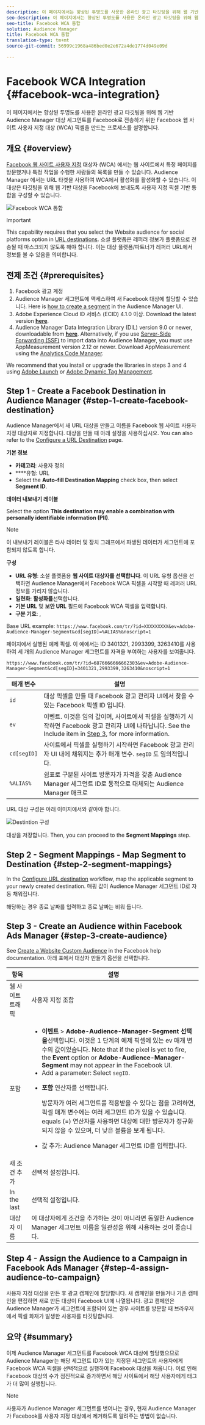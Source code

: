 ```yaml
---
description: 이 페이지에서는 향상된 투명도를 사용한 온라인 광고 타깃팅을 위해 웹 기반 Audience Manager 대상 세그먼트를 Facebook로 전송하기 위한 Facebook 웹 사이트 사용자 지정 대상 (WCA) 픽셀을 만드는 프로세스를 설명합니다.
seo-description: 이 페이지에서는 향상된 투명도를 사용한 온라인 광고 타깃팅을 위해 웹 기반 Audience Manager 대상 세그먼트를 Facebook로 전송하기 위한 Facebook 웹 사이트 사용자 지정 대상 (WCA) 픽셀을 만드는 프로세스를 설명합니다.
seo-title: Facebook WCA 통합
solution: Audience Manager
title: Facebook WCA 통합
translation-type: tm+mt
source-git-commit: 56999c1968a486bed0e2e672a4de1774d049e09d

---
```



# Facebook WCA Integration {#facebook-wca-integration}

이 페이지에서는 향상된 투명도를 사용한 온라인 광고 타깃팅을 위해 웹 기반 Audience Manager 대상 세그먼트를 Facebook로 전송하기 위한 Facebook 웹 사이트 사용자 지정 대상 (WCA) 픽셀을 만드는 프로세스를 설명합니다.

## 개요 {#overview}

[Facebook 웹 사이트 사용자 지정](https://www.facebook.com/business/help/449542958510885) 대상자 (WCA) 에서는 웹 사이트에서 특정 페이지를 방문했거나 특정 작업을 수행한 사람들의 목록을 만들 수 있습니다. Audience Manager 에서는 URL 타겟을 사용하여 WCA에서 활성화를 활성화할 수 있습니다. 이 대상은 타깃팅을 위해 웹 기반 대상을 Facebook에 보내도록 사용자 지정 픽셀 기반 통합을 구성할 수 있습니다.

![Facebook WCA 통합](/help/using/integration/assets/facebook-wca-integration.png)

>[!IMPORTANT]
>
> This capability requires that you select the Website audience for social platforms option in [URL destinations](/help/using/features/destinations/manage-destinations.md#configure-url-destination). 소셜 플랫폼은 레퍼러 정보가 플랫폼으로 전송될 때 마스크되지 않도록 해야 합니다. 이는 대상 플랫폼/파트너가 레퍼러 URL에서 정보를 볼 수 있음을 의미합니다.

## 전제 조건 {#prerequisites}

1. Facebook 광고 계정
2. Audience Manager 세그먼트에 액세스하여 새 Facebook 대상에 할당할 수 있습니다. Here is [how to create a segment](/help/using/features/segments/segment-builder.md) in the Audience Manager UI.
3. Adobe Experience Cloud ID 서비스 (ECID) 4.1.0 이상. Download the latest version **[here](https://github.com/Adobe-Marketing-Cloud/id-service/releases)**.
4. Audience Manager Data Integration Library (DIL) version 9.0 or newer, downloadable from **[here](https://github.com/Adobe-Marketing-Cloud/dil/releases)**. Alternatively, if you use [Server-Side Forwarding (SSF)](https://marketing.adobe.com/resources/help/en_US/reference/ssf.html) to import data into Audience Manager, you must use AppMeasurement version 2.12 or newer. Download AppMeasurement using the [Analytics Code Manager](https://marketing.adobe.com/resources/help/en_US/reference/code_manager_admin.html).

We recommend that you install or upgrade the libraries in steps 3 and 4 using [Adobe Launch](https://docs.adobelaunch.com/) or [Adobe Dynamic Tag Management](https://marketing.adobe.com/resources/help/en_US/dtm/).

## Step 1 - Create a Facebook Destination in Audience Manager {#step-1-create-facebook-destination}

Audience Manager에서 새 URL 대상을 만들고 이름을 Facebook 웹 사이트 사용자 지정 대상자로 지정합니다. 대상을 만들 때 아래 설정을 사용하십시오. You can also refer to the [Configure a URL Destination](/help/using/features/destinations/manage-destinations.md#configure-url-destination) page.

**기본 정보**

* **카테고리**: 사용자 정의
* ****&#x200B;유형: URL
* Select the **Auto-fill Destination Mapping** check box, then select **Segment ID**.

**데이터 내보내기 레이블**

Select the option **This destination may enable a combination with personally identifiable information (PII)**.

>[!NOTE]
>
> 이 내보내기 레이블은 타사 데이터 및 장치 그래프에서 파생된 데이터가 세그먼트에 포함되지 않도록 합니다.

**구성**

* **URL 유형**: 소셜 플랫폼용 **웹 사이트 대상자를 선택합니다**. 이 URL 유형 옵션을 선택하면 Audience Manager에서 Facebook WCA 픽셀을 시작할 때 레퍼러 URL 정보를 가리지 않습니다.
* **일련화**: **활성화를**&#x200B;선택합니다.
* **기본 URL** 및 **보안 URL** 필드에 Facebook WCA 픽셀을 입력합니다.
* **구분 기호**: ,

Base URL example: `https://www.facebook.com/tr/?id=XXXXXXXXX&ev=Adobe-Audience-Manager-Segment&cd[segID]=%ALIAS%&noscript=1`

페이지에서 실행된 예제 픽셀. 이 예에서는 ID 3401321, 2993399, 3263410를 사용하여 세 개의 Audience Manager 세그먼트를 자격을 부여하는 사용자를 보여줍니다.

`https://www.facebook.com/tr/?id=6876666666662303&ev=Adobe-Audience-Manager-Segment&cd[segID]=3401321,2993399,3263410&noscript=1`


| 매개 변수 | 설명 |
---------|----------|
| `id` | 대상 픽셀을 만들 때 Facebook 광고 관리자 UI에서 찾을 수 있는 Facebook 픽셀 ID 입니다. |
| `ev` | 이벤트. 이것은 임의 값이며, 사이트에서 픽셀을 실행하기 시작하면 Facebook 광고 관리자 UI에 나타납니다. See the Include item in [Step 3](/help/using/integration/integrating-third-party/facebook-wca-integration.md#step-3-create-audience), for more information. |
| `cd[segID]` | 사이트에서 픽셀을 실행하기 시작하면 Facebook 광고 관리자 UI 내에 채워지는 추가 매개 변수. `segID` 도 임의적입니다. |
| `%ALIAS%` | 쉼표로 구분된 사이트 방문자가 자격을 갖춘 Audience Manager 세그먼트 ID로 동적으로 대체되는 Audience Manager 매크로 |

URL 대상 구성은 아래 이미지에서와 같아야 합니다.

![Destintion 구성](/help/using/integration/assets/facebook-wca.png)

대상을 저장합니다. Then, you can proceed to the **Segment Mappings** step.

## Step 2 - Segment Mappings - Map Segment to Destination {#step-2-segment-mappings}

In the [Configure URL destination](/help/using/features/destinations/manage-destinations.md#configure-url-destination) workflow, map the applicable segment to your newly created destination. 매핑 값이 Audience Manager 세그먼트 ID로 자동 채워집니다.

해당하는 경우 종료 날짜를 입력하고 종료 날짜는 비워 둡니다.

## Step 3 - Create an Audience within Facebook Ads Manager {#step-3-create-audience}

See [Create a Website Custom Audience](https://www.facebook.com/business/help/666509013483225) in the Facebook help documentation. 아래 표에서 대상자 만들기 옵션을 선택합니다.


| 항목 | 설명 |
---------|----------|
| 웹 사이트 트래픽 | 사용자 지정 조합 |
| 포함 | <ul><li>**이벤트** &gt; **Adobe-Audience-Manager-Segment 선택을**&#x200B;선택합니다. 이것은 1 단계의 예제 픽셀에 있는 ev 매개 변수의 값이었습니다. Note that if the pixel is yet to fire, the **Event** option or **Adobe-Audience-Manager-Segment** may not appear in the Facebook UI.</li><li>Add a parameter: Select `segID`.</li><li><p>**포함** 연산자를 선택합니다.</p><p>방문자가 여러 세그먼트를 적용받을 수 있다는 점을 고려하면, 픽셀 매개 변수에는 여러 세그먼트 ID가 있을 수 있습니다. equals (=) 연산자를 사용하면 대상에 대한 방문자가 정규화되지 않을 수 있으며, 더 낮은 볼륨을 보게 됩니다.</p></li><li>값 추가: Audience Manager 세그먼트 ID를 입력합니다.</li></ul> |
| 새 조건 추가 | 선택적 설정입니다. |
| In the last | 선택적 설정입니다. |
| 대상자 이름 | 이 대상자에게 조건을 추가하는 것이 아니라면 동일한 Audience Manager 세그먼트 이름을 일관성을 위해 사용하는 것이 좋습니다. |

## Step 4 - Assign the Audience to a Campaign in Facebook Ads Manager {#step-4-assign-audience-to-campaign}

사용자 지정 대상을 만든 후 광고 캠페인에 할당합니다. 새 캠페인을 만들거나 기존 캠페인을 편집하면 새로 만든 대상이 Facebook UI에 나열됩니다. 광고 캠페인은 Audience Manager가 세그먼트에 포함되어 있는 경우 사이트를 방문할 때 브라우저에서 픽셀 화재가 발생한 사용자를 타깃팅합니다.

## 요약 {#summary}

이제 Audience Manager 세그먼트를 Facebook WCA 대상에 할당했으므로 Audience Manager는 해당 세그먼트 ID가 있는 지정된 세그먼트의 사용자에게 Facebook WCA 픽셀을 선택적으로 실행하여 Facebook 대상을 채웁니다. 이로 인해 Facebook 대상의 수가 점진적으로 증가하면서 해당 사이트에서 해당 사용자에게 태그가 더 많이 실행됩니다.

>[!NOTE]
>
> 사용자가 Audience Manager 세그먼트를 벗어나는 경우, 현재 Audience Manager가 Facebook를 사용자 지정 대상에서 제거하도록 알려주는 방법이 없습니다.

